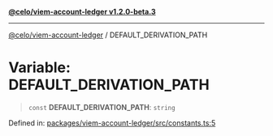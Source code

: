[**@celo/viem-account-ledger v1.2.0-beta.3**](../README.md)

***

[@celo/viem-account-ledger](../globals.md) / DEFAULT\_DERIVATION\_PATH

# Variable: DEFAULT\_DERIVATION\_PATH

> `const` **DEFAULT\_DERIVATION\_PATH**: `string`

Defined in: [packages/viem-account-ledger/src/constants.ts:5](https://github.com/celo-org/developer-tooling/blob/master/packages/viem-account-ledger/src/constants.ts#L5)
